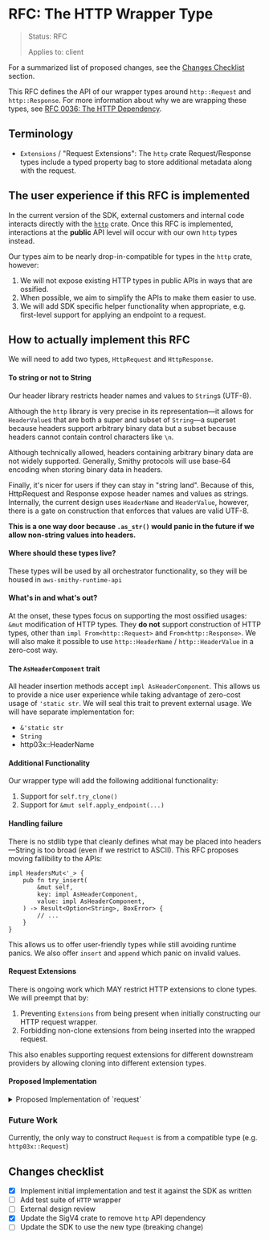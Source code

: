 <!-- Give your RFC a descriptive name saying what it would accomplish or what feature it defines -->
RFC: The HTTP Wrapper Type
=============

<!-- RFCs start with the "RFC" status and are then either "Implemented" or "Rejected".  -->
> Status: RFC
>
> Applies to: client

<!-- A great RFC will include a list of changes at the bottom so that the implementor can be sure they haven't missed anything -->
For a summarized list of proposed changes, see the [Changes Checklist](#changes-checklist) section.

<!-- Insert a short paragraph explaining, at a high level, what this RFC is for -->
This RFC defines the API of our wrapper types around `http::Request` and `http::Response`. For more information about why we are wrapping these types, see [RFC 0036: The HTTP Dependency](./rfc0036_http_dep_elimination.md).

<!-- The "Terminology" section is optional but is really useful for defining the technical terms you're using in the RFC -->
Terminology
-----------
- `Extensions` / "Request Extensions": The `http` crate Request/Response types include a typed property bag to store additional metadata along with the request.

<!-- Explain how users will use this new feature and, if necessary, how this compares to the current user experience -->
The user experience if this RFC is implemented
----------------------------------------------

In the current version of the SDK, external customers and internal code interacts directly with the [`http`](https://crates.io/crates/http) crate. Once this RFC is implemented, interactions at the **public** API level will occur with our own `http` types instead.

Our types aim to be nearly drop-in-compatible for types in the `http` crate, however:
1. We will not expose existing HTTP types in public APIs in ways that are ossified.
2. When possible, we aim to simplify the APIs to make them easier to use.
3. We will add SDK specific helper functionality when appropriate, e.g. first-level support for applying an endpoint to a request.

<!-- Explain the implementation of this new feature -->
How to actually implement this RFC
----------------------------------

We will need to add two types, `HttpRequest` and `HttpResponse`.

#### To string or not to String
Our header library restricts header names and values to `String`s (UTF-8).

Although the `http` library is very precise in its representation—it allows for `HeaderValue`s that are both a super and subset of `String`—a superset because headers support arbitrary binary data but a subset because headers cannot contain control characters like `\n`.

Although technically allowed, headers containing arbitrary binary data are not widely supported. Generally, Smithy protocols will use base-64 encoding when storing binary data in headers.

Finally, it's nicer for users if they can stay in "string land". Because of this, HttpRequest and Response expose header names and values as strings. Internally, the current design uses `HeaderName` and `HeaderValue`, however, there is a gate on construction that enforces that values are valid UTF-8.

**This is a one way door because `.as_str()` would panic in the future if we allow non-string values into headers.**

#### Where should these types live?
These types will be used by all orchestrator functionality, so they will be housed in `aws-smithy-runtime-api`

#### What's in and what's out?
At the onset, these types focus on supporting the most ossified usages: `&mut` modification of HTTP types. They **do not**
support construction of HTTP types, other than `impl From<http::Request>` and `From<http::Response>`. We will also make it
possible to use `http::HeaderName` / `http::HeaderValue` in a zero-cost way.

#### The `AsHeaderComponent` trait
All header insertion methods accept `impl AsHeaderComponent`. This allows us to provide a nice user experience while taking
advantage of zero-cost usage of `'static str`. We will seal this trait to prevent external usage. We will have separate implementation for:
- `&'static str`
- `String`
- http03x::HeaderName

#### Additional Functionality
Our wrapper type will add the following additional functionality:

1. Support for `self.try_clone()`
2. Support for `&mut self.apply_endpoint(...)`

#### Handling failure
There is no stdlib type that cleanly defines what may be placed into headers—String is too broad (even if we restrict to ASCII). This RFC proposes moving fallibility to the APIs:
```rust,ignore
impl HeadersMut<'_> {
    pub fn try_insert(
        &mut self,
        key: impl AsHeaderComponent,
        value: impl AsHeaderComponent,
    ) -> Result<Option<String>, BoxError> {
        // ...
    }
}
```

This allows us to offer user-friendly types while still avoiding runtime panics. We also offer `insert` and `append` which panic on invalid values.

#### Request Extensions
There is ongoing work which MAY restrict HTTP extensions to clone types. We will preempt that by:
1. Preventing `Extensions` from being present when initially constructing our HTTP request wrapper.
2. Forbidding non-clone extensions from being inserted into the wrapped request.

This also enables supporting request extensions for different downstream providers by allowing cloning into different extension types.

#### Proposed Implementation
<details>
<summary>Proposed Implementation of `request`</summary>

```rust,ignore
{{#include ../../../rust-runtime/aws-smithy-runtime-api/src/client/http/request.rs}}
```
</details>

### Future Work
Currently, the only way to construct `Request` is from a compatible type (e.g. `http03x::Request`)

Changes checklist
-----------------
- [x] Implement initial implementation and test it against the SDK as written
- [ ] Add test suite of `HTTP` wrapper
- [ ] External design review
- [x] Update the SigV4 crate to remove `http` API dependency
- [ ] Update the SDK to use the new type (breaking change)
